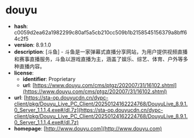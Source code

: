 # douyu

- **hash**: c0059d2ea62a1982299c80af5a5cb210cc509b1b2158545156379a8bff64c2f5
- **version**: 8.9.1.0
- **description**: [斗鱼] - 斗鱼是一家弹幕式直播分享网站，为用户提供视频直播和赛事直播服务，斗鱼以游戏直播为主，涵盖了娱乐、综艺、体育、户外等多种直播内容。
- **license**:
  - **identifier**: Proprietary
  - **url**: [https://www.douyu.com/cms/ptgz/202007/31/16102.shtml](https://www.douyu.com/cms/ptgz/202007/31/16102.shtml)
- **url**: [https://sta-op.douyucdn.cn/dypc-client/pkg/Douyu_Live_PC_Client/20250124162224768/DouyuLive_8.9.1.0_Server_1.1.1.4.exe#/dl.7z](https://sta-op.douyucdn.cn/dypc-client/pkg/Douyu_Live_PC_Client/20250124162224768/DouyuLive_8.9.1.0_Server_1.1.1.4.exe#/dl.7z)
- **homepage**: [http://www.douyu.com](http://www.douyu.com)

